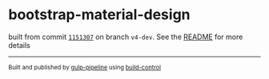 # bootstrap-material-design

 built from commit [`1151307`](../../commit/11513070f7bc206f3294eefa1347bfb7cc638133) on branch `v4-dev`. See the [README](../..) for more details

---
<sup>Built and published by [gulp-pipeline](https://github.com/alienfast/gulp-pipeline) using [build-control](https://github.com/alienfast/build-control)</sup>
